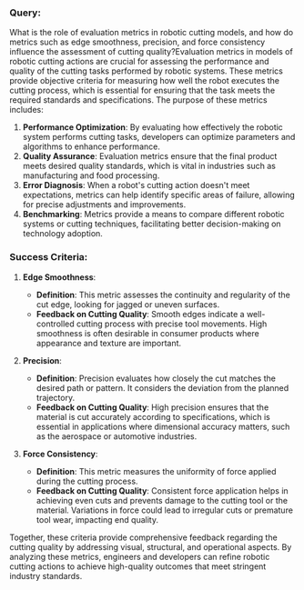 ### Query:
What is the role of evaluation metrics in robotic cutting models, and how do metrics such as edge smoothness, precision, and force consistency influence the assessment of cutting quality?Evaluation metrics in models of robotic cutting actions are crucial for assessing the performance and quality of the cutting tasks performed by robotic systems. These metrics provide objective criteria for measuring how well the robot executes the cutting process, which is essential for ensuring that the task meets the required standards and specifications. The purpose of these metrics includes:

1. **Performance Optimization**: By evaluating how effectively the robotic system performs cutting tasks, developers can optimize parameters and algorithms to enhance performance.
2. **Quality Assurance**: Evaluation metrics ensure that the final product meets desired quality standards, which is vital in industries such as manufacturing and food processing.
3. **Error Diagnosis**: When a robot's cutting action doesn't meet expectations, metrics can help identify specific areas of failure, allowing for precise adjustments and improvements.
4. **Benchmarking**: Metrics provide a means to compare different robotic systems or cutting techniques, facilitating better decision-making on technology adoption.

### Success Criteria: 
1. **Edge Smoothness**:
   - **Definition**: This metric assesses the continuity and regularity of the cut edge, looking for jagged or uneven surfaces.
   - **Feedback on Cutting Quality**: Smooth edges indicate a well-controlled cutting process with precise tool movements. High smoothness is often desirable in consumer products where appearance and texture are important.

2. **Precision**:
   - **Definition**: Precision evaluates how closely the cut matches the desired path or pattern. It considers the deviation from the planned trajectory.
   - **Feedback on Cutting Quality**: High precision ensures that the material is cut accurately according to specifications, which is essential in applications where dimensional accuracy matters, such as the aerospace or automotive industries.

3. **Force Consistency**:
   - **Definition**: This metric measures the uniformity of force applied during the cutting process.
   - **Feedback on Cutting Quality**: Consistent force application helps in achieving even cuts and prevents damage to the cutting tool or the material. Variations in force could lead to irregular cuts or premature tool wear, impacting end quality.

Together, these criteria provide comprehensive feedback regarding the cutting quality by addressing visual, structural, and operational aspects. By analyzing these metrics, engineers and developers can refine robotic cutting actions to achieve high-quality outcomes that meet stringent industry standards.